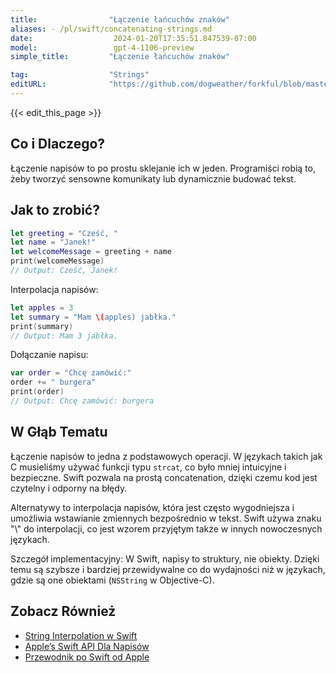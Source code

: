```yaml
---
title:                "Łączenie łańcuchów znaków"
aliases: - /pl/swift/concatenating-strings.md
date:                  2024-01-20T17:35:51.847539-07:00
model:                 gpt-4-1106-preview
simple_title:         "Łączenie łańcuchów znaków"

tag:                  "Strings"
editURL:              "https://github.com/dogweather/forkful/blob/master/content/pl/swift/concatenating-strings.md"
---
```


{{< edit_this_page >}}

## Co i Dlaczego?
Łączenie napisów to po prostu sklejanie ich w jeden. Programiści robią to, żeby tworzyć sensowne komunikaty lub dynamicznie budować tekst.

## Jak to zrobić?
```Swift
let greeting = "Cześć, "
let name = "Janek!"
let welcomeMessage = greeting + name
print(welcomeMessage)
// Output: Cześć, Janek!
```

Interpolacja napisów:
```Swift
let apples = 3
let summary = "Mam \(apples) jabłka."
print(summary)
// Output: Mam 3 jabłka.
```

Dołączanie napisu:
```Swift
var order = "Chcę zamówić:"
order += " burgera"
print(order)
// Output: Chcę zamówić: burgera
```

## W Głąb Tematu
Łączenie napisów to jedna z podstawowych operacji. W językach takich jak C musieliśmy używać funkcji typu `strcat`, co było mniej intuicyjne i bezpieczne. Swift pozwala na prostą concatenation, dzięki czemu kod jest czytelny i odporny na błędy.

Alternatywy to interpolacja napisów, która jest często wygodniejsza i umożliwia wstawianie zmiennych bezpośrednio w tekst. Swift używa znaku "\\" do interpolacji, co jest wzorem przyjętym także w innych nowoczesnych językach.

Szczegół implementacyjny: W Swift, napisy to struktury, nie obiekty. Dzięki temu są szybsze i bardziej przewidywalne co do wydajności niż w językach, gdzie są one obiektami (`NSString` w Objective-C).

## Zobacz Również
- [String Interpolation w Swift](https://docs.swift.org/swift-book/LanguageGuide/StringsAndCharacters.html#ID292)
- [Apple’s Swift API Dla Napisów](https://developer.apple.com/documentation/swift/string)
- [Przewodnik po Swift od Apple](https://docs.swift.org/swift-book/)
